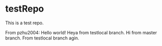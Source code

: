 # testRepo
This is a test repo.

From pzhu2004: Hello world! Heya from testlocal branch. Hi from master branch.
From testlocal branch agin.

